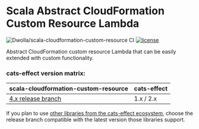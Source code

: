 # Scala Abstract CloudFormation Custom Resource Lambda

![Dwolla/scala-cloudformation-custom-resource CI](https://github.com/Dwolla/scala-cloudformation-custom-resource/actions/workflows/ci.yml/badge.svg)
[![license](https://img.shields.io/github/license/Dwolla/scala-cloudformation-custom-resource.svg?style=flat-square)]()

Abstract CloudFormation custom resource Lambda that can be easily extended with custom functionality.

### cats-effect version matrix:

|scala-cloudformation-custom-resource | cats-effect |
|------|-------|
|[4.x release branch](https://github.com/Dwolla/scala-cloudformation-custom-resource/tree/4.x)|1.x / 2.x|

If you plan to use [other libraries from the cats-effect ecosystem](https://github.com/typelevel/cats-effect#libraries), choose the release branch compatible with the latest version those libraries support.
